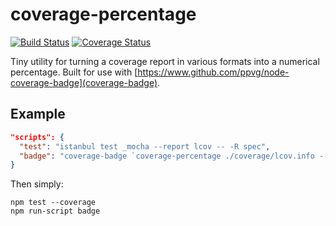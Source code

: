 coverage-percentage
===================
[![Build Status](https://drone.io/github.com/ashaffer/coverage-percentage/status.png)](https://drone.io/github.com/ashaffer/coverage-percentage/latest)
[![Coverage Status](https://drone.io/github.com/ashaffer/coverage-percentage/files/badge.png)](https://drone.io/github.com/ashaffer/coverage-percentage/files/coverage/lcov-report/index.html)

Tiny utility for turning a coverage report in various formats into a numerical percentage.  Built for use with [https://www.github.com/ppvg/node-coverage-badge](coverage-badge).

## Example

```json
"scripts": {
  "test": "istanbul test _mocha --report lcov -- -R spec",
  "badge": "coverage-badge `coverage-percentage ./coverage/lcov.info --lcov` badge.png"
}
```

Then simply:

```
npm test --coverage
npm run-script badge
```
